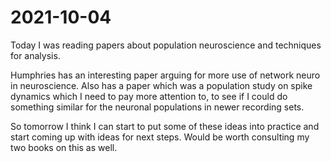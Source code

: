 # 2021-10-04

Today I was reading papers about population neuroscience and techniques for analysis.

Humphries has an interesting paper arguing for more use of network neuro in neuroscience.
Also has a paper which was a population study on spike dynamics which I need to pay more attention to, to see if I could do something similar for the neuronal populations in newer recording sets.

So tomorrow I think I can start to put some of these ideas into practice and start coming up with ideas for next steps. Would be worth consulting my two books on this as well.